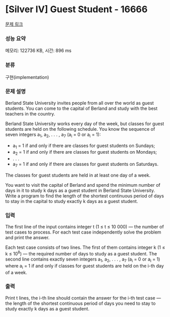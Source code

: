 # [Silver IV] Guest Student - 16666 

[문제 링크](https://www.acmicpc.net/problem/16666) 

### 성능 요약

메모리: 122736 KB, 시간: 896 ms

### 분류

구현(implementation)

### 문제 설명

<p>Berland State University invites people from all over the world as guest students. You can come to the capital of Berland and study with the best teachers in the country.</p>

<p>Berland State University works every day of the week, but classes for guest students are held on the following schedule. You know the sequence of seven integers a<sub>1</sub>, a<sub>2</sub>, . . . , a<sub>7</sub> (a<sub>i</sub> = 0 or a<sub>i</sub> = 1):</p>

<ul>
	<li>a<sub>1</sub> = 1 if and only if there are classes for guest students on Sundays;</li>
	<li>a<sub>2</sub> = 1 if and only if there are classes for guest students on Mondays;</li>
	<li>. . .</li>
	<li>a<sub>7</sub> = 1 if and only if there are classes for guest students on Saturdays.</li>
</ul>

<p>The classes for guest students are held in at least one day of a week.</p>

<p>You want to visit the capital of Berland and spend the minimum number of days in it to study k days as a guest student in Berland State University. Write a program to find the length of the shortest continuous period of days to stay in the capital to study exactly k days as a guest student.</p>

### 입력 

 <p>The first line of the input contains integer t (1 ≤ t ≤ 10 000) — the number of test cases to process. For each test case independently solve the problem and print the answer.</p>

<p>Each test case consists of two lines. The first of them contains integer k (1 ≤ k ≤ 10<sup>8</sup>) — the required number of days to study as a guest student. The second line contains exactly seven integers a<sub>1</sub>, a<sub>2</sub>, . . . , a<sub>7</sub> (a<sub>i</sub> = 0 or a<sub>i</sub> = 1) where a<sub>i</sub> = 1 if and only if classes for guest students are held on the i-th day of a week.</p>

### 출력 

 <p>Print t lines, the i-th line should contain the answer for the i-th test case — the length of the shortest continuous period of days you need to stay to study exactly k days as a guest student.</p>

